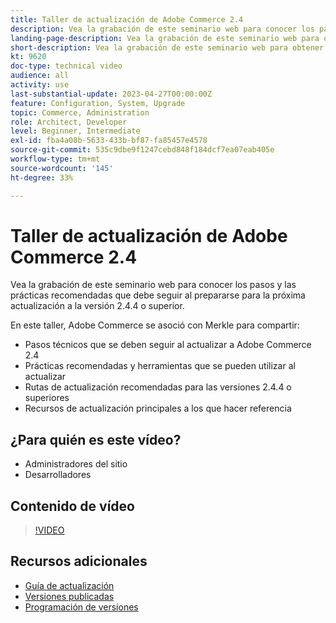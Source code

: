 ```yaml
---
title: Taller de actualización de Adobe Commerce 2.4
description: Vea la grabación de este seminario web para conocer los pasos y las prácticas recomendadas de actualización de Adobe Commerce para la versión 2.4.4 o superior.
landing-page-description: Vea la grabación de este seminario web para obtener más información acerca de los pasos y las prácticas recomendadas de actualización de Adobe Commerce 2.4.
short-description: Vea la grabación de este seminario web para obtener más información acerca de los pasos y las prácticas recomendadas de actualización de Adobe Commerce 2.4.
kt: 9620
doc-type: technical video
audience: all
activity: use
last-substantial-update: 2023-04-27T00:00:00Z
feature: Configuration, System, Upgrade
topic: Commerce, Administration
role: Architect, Developer
level: Beginner, Intermediate
exl-id: fba4a08b-5633-433b-bf87-fa85457e4578
source-git-commit: 535c9dbe9f1247cebd848f184dcf7ea07eab405e
workflow-type: tm+mt
source-wordcount: '145'
ht-degree: 33%

---
```


# Taller de actualización de Adobe Commerce 2.4

Vea la grabación de este seminario web para conocer los pasos y las prácticas recomendadas que debe seguir al prepararse para la próxima actualización a la versión 2.4.4 o superior.

En este taller, Adobe Commerce se asoció con Merkle para compartir:

- Pasos técnicos que se deben seguir al actualizar a Adobe Commerce 2.4
- Prácticas recomendadas y herramientas que se pueden utilizar al actualizar
- Rutas de actualización recomendadas para las versiones 2.4.4 o superiores
- Recursos de actualización principales a los que hacer referencia

## ¿Para quién es este vídeo?

- Administradores del sitio
- Desarrolladores

## Contenido de vídeo

>[!VIDEO](https://video.tv.adobe.com/v/3431942?quality=12&learn=on&captions=spa)

## Recursos adicionales

- [Guía de actualización](https://experienceleague.adobe.com/docs/commerce-operations/upgrade-guide/overview.html?lang=es)
- [Versiones publicadas](https://experienceleague.adobe.com/docs/commerce-operations/release/versions.html?lang=es)
- [Programación de versiones](https://experienceleague.adobe.com/docs/commerce-operations/release/planning/schedule.html?lang=es)

